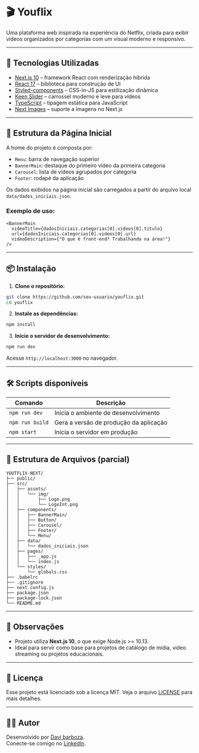 
# 🎬 Youflix

Uma plataforma web inspirada na experiência do Netflix, criada para exibir vídeos organizados por categorias com um visual moderno e responsivo.

---

## 🚀 Tecnologias Utilizadas

- [Next.js 10](https://nextjs.org/) – framework React com renderização híbrida
- [React 17](https://reactjs.org/) – biblioteca para construção de UI
- [Styled-components](https://styled-components.com/) – CSS-in-JS para estilização dinâmica
- [Keen Slider](https://keen-slider.io/) – carrossel moderno e leve para vídeos
- [TypeScript](https://www.typescriptlang.org/) – tipagem estática para JavaScript
- [Next Images](https://www.npmjs.com/package/next-images) – suporte a imagens no Next.js

---

## 📂 Estrutura da Página Inicial

A home do projeto é composta por:

- `Menu`: barra de navegação superior
- `BannerMain`: destaque do primeiro vídeo da primeira categoria
- `Carousel`: lista de vídeos agrupados por categoria
- `Footer`: rodapé da aplicação

Os dados exibidos na página inicial são carregados a partir do arquivo local `data/dados_iniciais.json`.

### Exemplo de uso:

```tsx
<BannerMain
  videoTitle={dadosIniciais.categorias[0].videos[0].titulo}
  url={dadosIniciais.categorias[0].videos[0].url}
  videoDescription={"O que é front-end? Trabalhando na área!"}
/>
```

---

## 📦 Instalação

1. **Clone o repositório:**

```bash
git clone https://github.com/seu-usuario/youflix.git
cd youflix
```

2. **Instale as dependências:**

```bash
npm install
```

3. **Inicie o servidor de desenvolvimento:**

```bash
npm run dev
```

Acesse `http://localhost:3000` no navegador.

---

## 🛠 Scripts disponíveis

| Comando         | Descrição                              |
|----------------|------------------------------------------|
| `npm run dev`  | Inicia o ambiente de desenvolvimento     |
| `npm run build`| Gera a versão de produção da aplicação   |
| `npm start`    | Inicia o servidor em produção            |

---

## 📁 Estrutura de Arquivos (parcial)

```
YOUTFLIX-NEXT/
├── public/
├── src/
│   ├── assets/
│   │   └── img/
│   │       ├── Logo.png
│   │       └── LogoInt.png
│   ├── components/
│   │   ├── BannerMain/
│   │   ├── Button/
│   │   ├── Carousel/
│   │   ├── Footer/
│   │   └── Menu/
│   ├── data/
│   │   └── dados_iniciais.json
│   ├── pages/
│   │   ├── _app.js
│   │   └── index.js
│   └── styles/
│       └── globals.css
├── .babelrc
├── .gitignore
├── next.config.js
├── package.json
├── package-lock.json
└── README.md
```

---

## 📌 Observações

- Projeto utiliza **Next.js 10**, o que exige Node.js >= 10.13.
- Ideal para servir como base para projetos de catálogo de mídia, video streaming ou projetos educacionais.

---

## 📃 Licença

Esse projeto está licenciado sob a licença MIT. Veja o arquivo [LICENSE](./LICENSE) para mais detalhes.

---

## 🙋‍♂️ Autor

Desenvolvido por [Davi barboza](https://github.com/davi-barboza).  
Conecte-se comigo no [LinkedIn](https://www.linkedin.com/in/davi-barboza-046b8b345).
